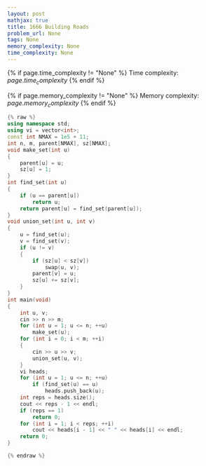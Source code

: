 ```yaml
---
layout: post
mathjax: true
title: 1666 Building Roads
problem_url: None
tags: None
memory_complexity: None
time_complexity: None
---
```




{% if page.time_complexity != "None" %}
Time complexity: ${{ page.time_complexity }}$
{% endif %}

{% if page.memory_complexity != "None" %}
Memory complexity: ${{ page.memory_complexity }}$
{% endif %}

```cpp
{% raw %}
using namespace std;
using vi = vector<int>;
const int NMAX = 1e5 + 11;
int n, m, parent[NMAX], sz[NMAX];
void make_set(int u)
{
    parent[u] = u;
    sz[u] = 1;
}
int find_set(int u)
{
    if (u == parent[u])
        return u;
    return parent[u] = find_set(parent[u]);
}
void union_set(int u, int v)
{
    u = find_set(u);
    v = find_set(v);
    if (u != v)
    {
        if (sz[u] < sz[v])
            swap(u, v);
        parent[v] = u;
        sz[u] += sz[v];
    }
}
int main(void)
{
    int u, v;
    cin >> n >> m;
    for (int u = 1; u <= n; ++u)
        make_set(u);
    for (int i = 0; i < m; ++i)
    {
        cin >> u >> v;
        union_set(u, v);
    }
    vi heads;
    for (int u = 1; u <= n; ++u)
        if (find_set(u) == u)
            heads.push_back(u);
    int reps = heads.size();
    cout << reps - 1 << endl;
    if (reps == 1)
        return 0;
    for (int i = 1; i < reps; ++i)
        cout << heads[i - 1] << " " << heads[i] << endl;
    return 0;
}

{% endraw %}
```